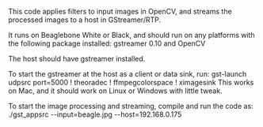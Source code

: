 This code applies filters to input images in OpenCV, and
streams the processed images to a host in GStreamer/RTP.

It runs on Beaglebone White or Black, and should run on
any platforms with the following package installed:
gstreamer 0.10 and OpenCV

The host should have gstreamer installed.

To start the gstreamer at the host as a client or data sink, run:
gst-launch udpsrc port=5000 ! theoradec ! ffmpegcolorspace ! ximagesink
This works on Mac, and it should work on Linux or Windows with little tweak.

To start the image processing and streaming, compile and run the code as:
./gst_appsrc --input=beagle.jpg --host=192.168.0.175


